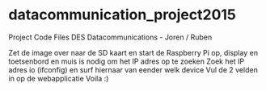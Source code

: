 # datacommunication_project2015
Project Code Files DES Datacommunications - Joren / Ruben

Zet de image over naar de SD kaart en start de Raspberry Pi op, display en toetsenbord en muis is nodig om het IP adres op te zoeken
Zoek het IP adres io (ifconfig) en surf hiernaar van eender welk device
Vul de 2 velden in op de webapplicatie
Voila :)

